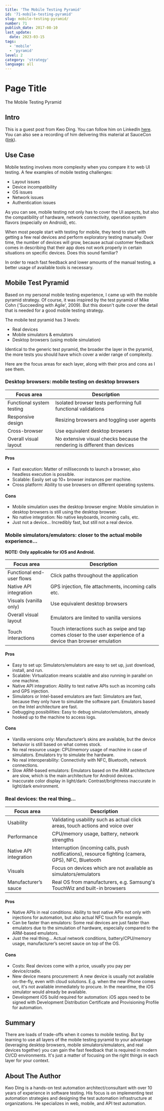 ```yaml
---
title: 'The Mobile Testing Pyramid'
id: '71-mobile-testing-pyramid'
slug: mobile-testing-pyramid/
number: 71
publish_date: 2017-08-10
last_update:
  date: 2023-03-15
tags:
  - 'mobile'
  - 'pyramid'
level: 2
category: 'strategy'
language: all
---
```


# Page Title

The Mobile Testing Pyramid

## Intro

This is a guest post from Kwo Ding. You can follow him on LinkedIn [here](https://www.linkedin.com/in/kwoding/). You can also see a recording of him delivering this material at SauceCon ([link](https://www.youtube.com/watch?v=ACP6N1L62AU)).

## Use Case

Mobile testing involves more complexity when you compare it to web UI testing. A few examples of mobile testing challenges:

- Layout issues
- Device incompatibility
- OS issues
- Network issues
- Authentication issues

As you can see, mobile testing not only has to cover the UI aspects, but also the compatibility of hardware, network connectivity, operation system flavors (especially on Android), etc.

When most people start with testing for mobile, they tend to start with getting a few real devices and perform exploratory testing manually. Over time, the number of devices will grow, because actual customer feedback comes in describing that their app does not work properly in certain situations on specific devices. Does this sound familiar?

In order to reach fast feedback and lower amounts of the manual testing, a better usage of available tools is necessary.

## Mobile Test Pyramid

Based on my personal mobile testing experience, I came up with the mobile pyramid strategy. Of course, it was inspired by the test pyramid of Mike Cohn ('Succeeding with Agile', 2009). But this doesn't quite cover the detail that is needed for a good mobile testing strategy.

The mobile test pyramid has 3 levels:

- Real devices
- Mobile simulators & emulators
- Desktop browsers (using mobile simulation)


Identical to the generic test pyramid, the broader the layer in the pyramid, the more tests you should have which cover a wider range of complexity.

Here are the focus areas for each layer, along with their pros and cons as I see them.

### Desktop browsers: mobile testing on desktop browsers

| Focus area                | Description                                                                |
| ------------------------- | -------------------------------------------------------------------------- |
| Functional system testing | Isolated browser tests performing full functional validations              |
| Responsive design         | Resizing browsers and toggling user agents                                 |
| Cross-browser             | Use equivalent desktop browsers                                            |
| Overall visual layout     | No extensive visual checks because the rendering is different than devices |

#### Pros

- Fast execution: Matter of milliseconds to launch a browser, also headless execution is possible.
- Scalable: Easily set up 10+ browser instances per machine.
- Cross platform: Ability to use browsers on different operating systems.

#### Cons

- Mobile simulation uses the desktop browser engine: Mobile simulation in desktop browsers is still using the desktop browser.
- No native integration: No native keyboards, incoming calls, etc.
- Just not a device... Incredibly fast, but still not a real device.

### Mobile simulators/emulators: closer to the actual mobile experience...

**NOTE: Only applicable for iOS and Android.**

| Focus area                | Description                                                                                                     |
| ------------------------- | --------------------------------------------------------------------------------------------------------------- |
| Functional end-user flows | Click paths throughout the application                                                                          |
| Native API integration    | GPS injection, file attachments, incoming calls etc.                                                            |
| Visuals (vanilla only)    | Use equivalent desktop browsers                                                                                 |
| Overall visual layout     | Emulators are limited to vanilla versions                                                                       |
| Touch interactions        | Touch interactions such as swipe and tap comes closer to the user experience of a device than browser emulation |

#### Pros

- Easy to set up: Simulators/emulators are easy to set up, just download, install, and run.
- Scalable: Virtualization means scalable and also running in parallel on one machine.
- Native API integration: Ability to test native APIs such as incoming calls and GPS injection.
- Simulators or Intel-based emulators are fast: Simulators are fast, because they only have to simulate the software part. Emulators based on the Intel architecture are fast.
- Debugging possibilities: Easy to debug simulator/emulators, already hooked up to the machine to access logs.

#### Cons

- Vanilla versions only: Manufacturer’s skins are available, but the device behavior is still based on what comes stock.
- No real resource usage: CPU/memory usage of machine in case of simulators. Emulators try to simulate the hardware.
- No real interoperability: Connectivity with NFC, Bluetooth, network connections.
- Slow ARM-based emulators: Emulators based on the ARM architecture are slow, which is the main architecture for Android devices.
- Inaccurate color display in light/dark: Contrast/brightness inaccurate in light/dark environment.

### Real devices: the real thing...

| Focus area             | Description                                                                                        |
| ---------------------- | -------------------------------------------------------------------------------------------------- |
| Usability              | Validating usability such as actual click areas, touch actions and voice over                      |
| Performance            | CPU/memory usage, battery, network strengths                                                       |
| Native API integration | Interruption (incoming calls, push notifications), resource fighting (camera, GPS), NFC, Bluetooth |
| Visuals                | Focus on devices which are not available as simulators/emulators                                   |
| Manufacturer’s sauce   | Real OS from manufacturers, e.g. Samsung's TouchWiz and built-in browsers                          |

#### Pros

- Native APIs in real conditions: Ability to test native APIs not only with injections for automation, but also actual NFC touch for example.
- Can be faster than emulators: Some real devices are just faster than emulators due to the simulation of hardware, especially compared to the ARM-based emulators.
- Just the real thing... Actual network conditions, battery/CPU/memory usage, manufacturer’s secret sauce on top of the OS.

#### Cons

- Costs: Real devices come with a price, usually you pay per device/cradle.
- New device means procurement: A new device is usually not available on-the-fly, even with cloud solutions. E.g. when the new iPhone comes out, it's not available immediately to procure. In the meantime, the iOS simulator would already be available.
- Development iOS build required for automation: iOS apps need to be signed with Development Distribution Certificate and Provisioning Profile for automation.

## Summary

There are loads of trade-offs when it comes to mobile testing. But by learning to use all layers of the mobile testing pyramid to your advantage (leveraging desktop browsers, mobile simulators/emulators, and real devices together) you can gain the fast feedback that is required in modern CI/CD environments. It's just a matter of focusing on the right things in each layer for your context.

## About The Author

Kwo Ding is a hands-on test automation architect/consultant with over 10 years of experience in software testing. His focus is on implementing test automation strategies and designing the test automation infrastructure at organizations. He specializes in web, mobile, and API test automation.
